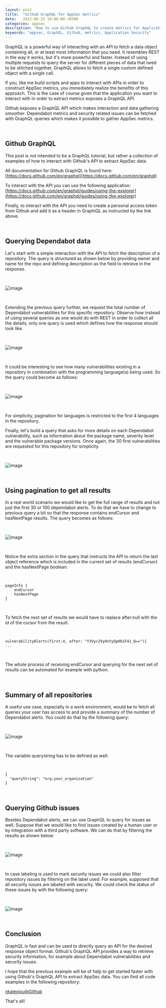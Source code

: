 ```yaml
---
layout: post
title:  "Github GraphQL for AppSec metrics"
date:   2022-06-23 19:00:00 +0300
categories: appsec
description: "How to use Github GraphQL to create metrics for Application Security"
keywords: "appsec, GraphQL, Github, metrics, Application Security"
---
```


GraphQL is a powerful way of interacting with an API to fetch a data object containing all, or at least most information that you need. It resembles REST in the way it works, but it's more powerful and faster. Instead of using multiple requests to query the server for different pieces of data that need to be stitched together, GraphQL allows to fetch a single custom defined object with a single call.

If you, like me build scripts and apps to interact with APIs in order to construct AppSec metrics, you immediately realize the benefits of this approach. This is the case of course given that the application you want to interact with in order to extract metrics exposes a GraphQL API.

Github exposes a GraphQL API which makes interaction and data gathering smoother. Dependabot metrics and security related issues can be fetched with GraphQL queries which makes it possible to gather AppSec metrics.

<br>

## Github GraphQL

This post is not intended to be a GraphQL tutorial, but rather a collection of examples of how to interact with Github's API to extract AppSec data.

All documentation for Github GraphQL is found here: [https://docs.github.com/en/graphql](https://docs.github.com/en/graphql)

To interact with the API you can use the following application: [https://docs.github.com/en/graphql/guides/using-the-explorer](https://docs.github.com/en/graphql/guides/using-the-explorer)

Finally, to interact with the API you need to create a personal access token from Github and add it as a header in GraphiQL as instructed by the link above.

<br>

## Querying Dependabot data

Let's start with a simple interaction with the API to fetch the description of a repository. The query is structured as shown below by providing owner and name for the repo and defining description as the field to retrieve in the response.

<br>

![image]({{site.baseurl}}/docs/assets/images/2022/graphql-github-repository-description.png "Get the repository's description")

<br>

Extending the previous query further, we request the total number of Dependabot vulnerabilities for this specific repository. Observe how instead of using several queries as one would do with REST in order to collect all the details, only one query is used which defines how the response should look like.

<br>

![image]({{site.baseurl}}/docs/assets/images/2022/graphql-github-vulnerabilities.png "Number of vulnerabilities")

<br>

It could be interesting to see how many vulnerabilities existing in a  repository in combination with the programming language(s) being used. So the query could become as follows:

<br>

![image]({{site.baseurl}}/docs/assets/images/2022/graphql-github-vulnerabilities-languages.png "Vulnerabilities and languages used")

<br>

For simplicity, pagination for languages is restricted to the first 4 languages in the repository.

Finally, let's build a query that asks for more details on each Dependabot vulnerability, such as information about the package name, severity level and the vulnerable package versions. Once again, the 30 first vulnerabilities are requested for this repository for simplicity.

<br>

![image]({{site.baseurl}}/docs/assets/images/2022/graphql-github-details-vulnerabilities.png "Detailed vulnerability information")

<br>

## Using pagination to get all results

In a real world scenario we would like to get the full range of results and not just the first 30 or 100 dependabot alerts. To do that we have to change to previous query a bit so that the response contains endCursor and hasNextPage results. The query becomes as follows:

<br>

![image]({{site.baseurl}}/docs/assets/images/2022/graphql-github-pagination.png "Pagination example")

<br>

Notice the extra section in the query that instructs the API to return the last object reference which is included in the current set of results (endCursor) and the hasNextPage boolean:

<br>

```
pageInfo {
    endCursor
    hasNextPage
}
```

<br>

To fetch the next set of results we would have to replace after:null with the id of the cursor from the result.

<br>

```
vulnerabilityAlerts(first:4, after: "Y3Vyc29yOnYyOpHOiF41_Q=="){
...

```

<br>

The whole process of receiving endCursor and querying for the next set of results can be automated for example with python.

<br>

## Summary of all repositories

A useful use case, especially in a work environment, would be to fetch all queries your user has access to and provide a summary of the number of Dependabot alerts. You could do that by the following query:

<br>

![image]({{site.baseurl}}/docs/assets/images/2022/graphql-github-summary.png "Summary of repositories")

<br>

The variable querystring has to be defined as well:

<br>

```
{
  "queryString": "org:your_organization"
}
```

<br>

## Querying Github issues

Besides Dependabot alerts, we can use GraphQL to query for issues as well. Suppose that we would like to find issues created by a human user or by integration with a third party software. We can do that by filtering the results as shown below:

<br>

![image]({{site.baseurl}}/docs/assets/images/2022/graphql-github-creator-issues.png "Issues by creator")

<br>

In case labeling is used to mark security issues we could also filter repository issues by filtering on the label used. For example, supposed that all security issues are labeled with security. We could check the status of these issues by with the following query:

<br>

![image]({{site.baseurl}}/docs/assets/images/2022/graphql-github-issues-label.png "Issues by label")

<br>

## Conclusion

GraphQL is fast and can be used to directly query an API for the desired response object format. Github's GraphQL API provides a way to retrieve security information, for example about Dependabot vulnerabilities and security issues.

I hope that the previous example will be of help to get started faster with using Github's GraphQL API to extract AppSec data. You can find all code examples in the following repository:

[nkalexiou@Github](https://github.com/nkalexiou/code_blocks/tree/main/graphQL?ref=appsecguy.se)

That's all!
